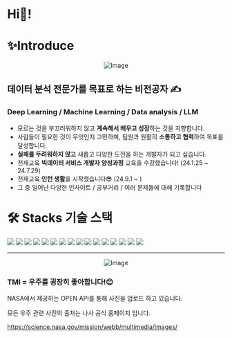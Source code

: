 # Hi🤗!

# ✨Introduce
<p align="center">
  <img src="https://github.com/PlutoJoshua/Python/blob/main/%EB%8B%A4%EC%9A%B4%EB%A1%9C%EB%93%9C.png?raw=true" alt="Image"/>
</p>

## 데이터 분석 전문가를 목표로 하는 비전공자 ✍️
### Deep Learning / Machine Learning / Data analysis / LLM

- 모르는 것을 부끄러워하지 않고 **계속해서 배우고 성장**하는 것을 지향합니다.
- 사람들이 필요한 것이 무엇인지 고민하며, 팀원과 원활히 **소통하고  협력**하여 목표를 달성합니다.
- **실패를 두려워하지 않고** 새롭고 다양한 도전을 하는 개발자가 되고 싶습니다.
- 천재교육 **빅데이터 서비스 개발자 양성과정** 교육을 수강했습니다! (24.1.25 ~ 24.7.29)
- 천재교육 **인턴 생활**을 시작했습니다😎 (24.9.1 ~ )
- 그 중 일어난 다양한 인사이트 / 공부거리 / 여러 문제들에 대해 기록합니다

# 🛠️ Stacks 기술 스택

<img src="https://img.shields.io/badge/Python-3776AB?style=for-the-badge&logo=Python&logoColor=white"> <img src="https://img.shields.io/badge/Convolutional%20Neural%20Network-FF6F00?style=for-the-badge"> <img src="https://img.shields.io/badge/Natural%20Language%20Processing-5C5C5C?style=for-the-badge">
<img src="https://img.shields.io/badge/Large%20Language%20Model-FF6F00?style=for-the-badge"> <img src="https://img.shields.io/badge/Hugging%20Face-FE4F00?style=for-the-badge">
<img src="https://img.shields.io/badge/OpenSearch-005EB8?style=for-the-badge&logo=opensearch&logoColor=white"> <img src="https://img.shields.io/badge/PyTorch-EE4C2C?style=for-the-badge&logo=pytorch&logoColor=white"> 
<img src="https://img.shields.io/badge/TensorFlow-FF6F00?style=for-the-badge&logo=tensorflow&logoColor=white"> <img src="https://img.shields.io/badge/Seaborn-30A9DE?style=for-the-badge&logo=seaborn&logoColor=white">
<img src="https://img.shields.io/badge/Matplotlib-003B57?style=for-the-badge&logo=matplotlib&logoColor=white"> <img src="https://img.shields.io/badge/Plotly-3B4B64?style=for-the-badge&logo=plotly&logoColor=white">
<img src="https://img.shields.io/badge/Scikit--learn-F7931E?style=for-the-badge&logo=scikit-learn&logoColor=white"> <img src="https://img.shields.io/badge/Git-F05032?style=for-the-badge&logo=git&logoColor=white">
<img src="https://img.shields.io/badge/AWS%20Athena-232F3E?style=for-the-badge&logo=amazon-aws&logoColor=white"> <img src="https://img.shields.io/badge/AWS-232F3E?style=for-the-badge&logo=amazon-aws&logoColor=white">
<img src="https://img.shields.io/badge/Docker-2496ED?style=for-the-badge&logo=docker&logoColor=white">

---
<p align="center">
    <img src="https://github.com/PlutoJoshua/Python/blob/main/Photo/%EC%8A%A4%ED%81%AC%EB%A6%B0%EC%83%B7%202024-02-07%20080055.png?raw=true" alt="Image"/>
</p>


### TMI = 우주를 굉장히 좋아합니다!😊
NASA에서 제공하는 OPEN API를 통해 사진을 업로드 하고 있습니다.

모든 우주 관련 사진의 출처는 나사 공식 홈페이지 입니다.

https://science.nasa.gov/mission/webb/multimedia/images/

</p>
